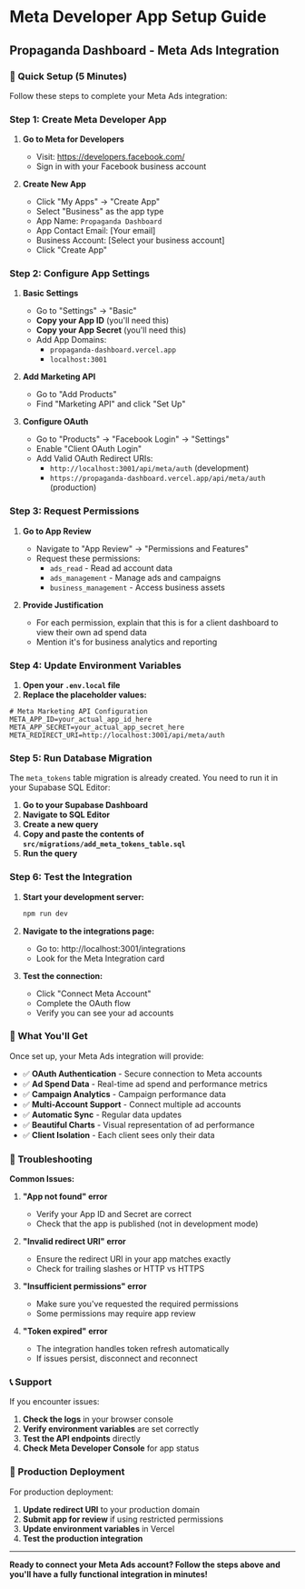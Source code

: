 # Meta Developer App Setup Guide
## Propaganda Dashboard - Meta Ads Integration

### 🚀 Quick Setup (5 Minutes)

Follow these steps to complete your Meta Ads integration:

### Step 1: Create Meta Developer App

1. **Go to Meta for Developers**
   - Visit: https://developers.facebook.com/
   - Sign in with your Facebook business account

2. **Create New App**
   - Click "My Apps" → "Create App"
   - Select "Business" as the app type
   - App Name: `Propaganda Dashboard`
   - App Contact Email: [Your email]
   - Business Account: [Select your business account]
   - Click "Create App"

### Step 2: Configure App Settings

1. **Basic Settings**
   - Go to "Settings" → "Basic"
   - **Copy your App ID** (you'll need this)
   - **Copy your App Secret** (you'll need this)
   - Add App Domains:
     - `propaganda-dashboard.vercel.app`
     - `localhost:3001`

2. **Add Marketing API**
   - Go to "Add Products"
   - Find "Marketing API" and click "Set Up"

3. **Configure OAuth**
   - Go to "Products" → "Facebook Login" → "Settings"
   - Enable "Client OAuth Login"
   - Add Valid OAuth Redirect URIs:
     - `http://localhost:3001/api/meta/auth` (development)
     - `https://propaganda-dashboard.vercel.app/api/meta/auth` (production)

### Step 3: Request Permissions

1. **Go to App Review**
   - Navigate to "App Review" → "Permissions and Features"
   - Request these permissions:
     - `ads_read` - Read ad account data
     - `ads_management` - Manage ads and campaigns
     - `business_management` - Access business assets

2. **Provide Justification**
   - For each permission, explain that this is for a client dashboard to view their own ad spend data
   - Mention it's for business analytics and reporting

### Step 4: Update Environment Variables

1. **Open your `.env.local` file**
2. **Replace the placeholder values:**

```env
# Meta Marketing API Configuration
META_APP_ID=your_actual_app_id_here
META_APP_SECRET=your_actual_app_secret_here
META_REDIRECT_URI=http://localhost:3001/api/meta/auth
```

### Step 5: Run Database Migration

The `meta_tokens` table migration is already created. You need to run it in your Supabase SQL Editor:

1. **Go to your Supabase Dashboard**
2. **Navigate to SQL Editor**
3. **Create a new query**
4. **Copy and paste the contents of `src/migrations/add_meta_tokens_table.sql`**
5. **Run the query**

### Step 6: Test the Integration

1. **Start your development server:**
   ```bash
   npm run dev
   ```

2. **Navigate to the integrations page:**
   - Go to: http://localhost:3001/integrations
   - Look for the Meta Integration card

3. **Test the connection:**
   - Click "Connect Meta Account"
   - Complete the OAuth flow
   - Verify you can see your ad accounts

### 🎯 What You'll Get

Once set up, your Meta Ads integration will provide:

- ✅ **OAuth Authentication** - Secure connection to Meta accounts
- ✅ **Ad Spend Data** - Real-time ad spend and performance metrics
- ✅ **Campaign Analytics** - Campaign performance data
- ✅ **Multi-Account Support** - Connect multiple ad accounts
- ✅ **Automatic Sync** - Regular data updates
- ✅ **Beautiful Charts** - Visual representation of ad performance
- ✅ **Client Isolation** - Each client sees only their data

### 🔧 Troubleshooting

**Common Issues:**

1. **"App not found" error**
   - Verify your App ID and Secret are correct
   - Check that the app is published (not in development mode)

2. **"Invalid redirect URI" error**
   - Ensure the redirect URI in your app matches exactly
   - Check for trailing slashes or HTTP vs HTTPS

3. **"Insufficient permissions" error**
   - Make sure you've requested the required permissions
   - Some permissions may require app review

4. **"Token expired" error**
   - The integration handles token refresh automatically
   - If issues persist, disconnect and reconnect

### 📞 Support

If you encounter issues:

1. **Check the logs** in your browser console
2. **Verify environment variables** are set correctly
3. **Test the API endpoints** directly
4. **Check Meta Developer Console** for app status

### 🚀 Production Deployment

For production deployment:

1. **Update redirect URI** to your production domain
2. **Submit app for review** if using restricted permissions
3. **Update environment variables** in Vercel
4. **Test the production integration**

---

**Ready to connect your Meta Ads account? Follow the steps above and you'll have a fully functional integration in minutes!**




